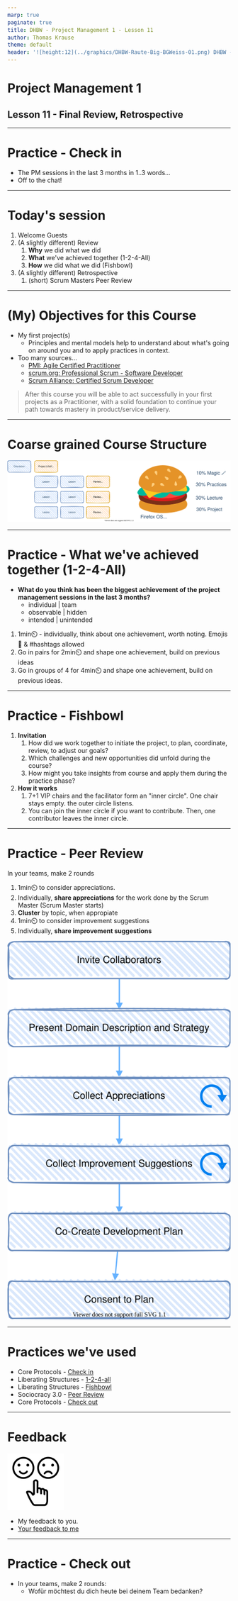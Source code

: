 ```yaml
---
marp: true
paginate: true
title: DHBW - Project Management 1 - Lesson 11
author: Thomas Krause
theme: default
header: '![height:12](../graphics/DHBW-Raute-Big-BGWeiss-01.png) DHBW - Project Management 1 - Lesson 11'
---
```

<!-- markdownlint-disable MD025 MD045 MD012 MD024 MD026 -->

# Project Management 1

## Lesson 11 - Final Review, Retrospective

---
<!-- _backgroundColor: lightblue -->

# Practice - Check in


* The PM sessions in the last 3 months in 1..3 words...
* Off to the chat!

---

# Today's session

1. Welcome Guests
2. (A slightly different) Review 
   1. **Why** we did what we did
   2. **What** we've achieved together (1-2-4-All)
   3. **How** we did what we did (Fishbowl)
3. (A slightly different) Retrospective
   1. (short) Scrum Masters Peer Review

---
<!-- backgroundColor:  default -->

# (My) Objectives for this Course

* My first project(s)
  * Principles and mental models help to understand about what's going on around you and to apply practices in context.
* Too many sources...
  * [PMI: Agile Certified Practitioner](https://firebrand.training/de/kurse/pmi/acp-agile-certified-practitioner-zertifizierung)
  * [scrum.org: Professional Scrum - Software Developer](https://www.scrum.org/resources/suggested-reading-professional-scrum-developer)
  * [Scrum Alliance: Certified Scrum Developer](https://www.scrumalliance.org/get-certified/developer-track/certified-scrum-developer)

> After this course you will be able to act successfully in your first projects as a Practitioner, with a solid foundation to continue your path towards mastery in product/service delivery.

---

# Coarse grained Course Structure

![](../lesson-01%20-%20orientation/slides/graphics/../../../lesson-01%20-%20orientation/slides/graphics/course-structure.drawio.svg)

---
<!-- _backgroundColor: lightblue -->

# Practice - What we've achieved together (1-2-4-All)

* **What do you think has been the biggest achievement of the project management sessions in the last 3 months?**
  * individual | team
  * observable | hidden
  * intended | unintended

1. 1min⏲️ - individually, think about one achievement, worth noting. Emojis🥳 & #hashtags allowed
2. Go in pairs for 2min⏲️ and shape one achievement, build on previous ideas
3. Go in groups of 4 for 4min⏲️ and shape one achievement, build on previous ideas.

---
<!-- _backgroundColor: lightblue -->
# Practice - Fishbowl

1. **Invitation**
   1. How did we work together to initiate the project, to plan, coordinate, review, to adjust our goals?
   2. Which challenges and new opportunities did unfold during the course?
   3. How might you take insights from course and apply them during the practice phase?
2. **How it works**
   1. 7+1 VIP chairs and the facilitator form an "inner circle". One chair stays empty. the outer circle listens.
   2. You can join the inner circle if you want to contribute. Then, one contributor leaves the inner circle.
---

<!-- _backgroundColor: lightblue -->
# Practice - Peer Review

In your teams, make 2 rounds

1. 1min⏲️ to consider appreciations.
2. Individually, **share appreciations** for the work done by the Scrum Master (Scrum Master starts)
3. **Cluster** by topic, when appropiate
4. 1min⏲️ to consider improvement suggestions
5. Individually, **share improvement suggestions**

![bg left:40% fit](graphics/s3%20-%20peer%20review.drawio.svg)

---
<!-- _backgroundColor:  LightGreen -->
# Practices we've used

* Core Protocols - [Check in](https://liveingreatness.com/core-protocols/check-in/)
* Liberating Structures - [1-2-4-all](https://www.liberatingstructures.com/1-1-2-4-all/)
* Liberating Structures - [Fishbowl](https://www.liberatingstructures.com/18-users-experience-fishbowl/)
* Sociocracy 3.0 - [Peer Review](https://patterns.sociocracy30.org/peer-review.html)
* Core Protocols - [Check out](https://liveingreatness.com/core-protocols/check-out/)

---

<!-- _backgroundColor: lightblue -->

# Feedback

![bg right](../graphics/noun-feedback-4502385.svg)

* My feedback to you.
* [Your feedback to me](https://moodle.dhbw.de/mod/feedback/edit.php?id=181492)

---

<!-- _backgroundColor: lightblue -->
# Practice - Check out

* In your teams, make 2 rounds:
  * Wofür möchtest du dich heute bei deinem Team bedanken?